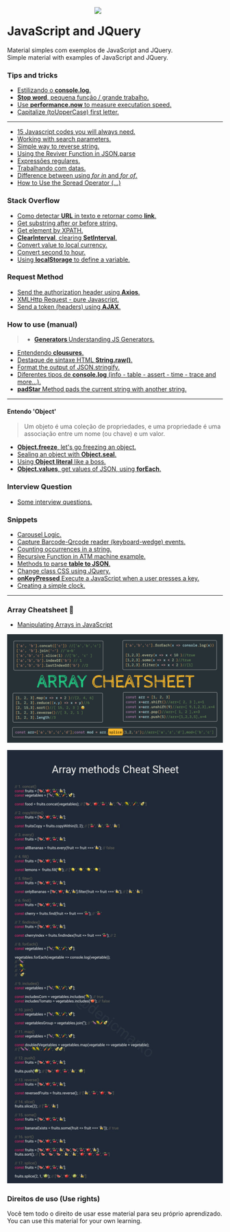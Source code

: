 <img src="https://i.ibb.co/M6nBBb0/mascote.png" align="right" width="300">

# JavaScript and JQuery

<p>
  Material simples com exemplos de JavaScript and JQuery.<br/>
  Simple material with examples of JavaScript and JQuery.
</p>

### Tips and tricks

* [Estilizando o <b>console.log</b>.](https://github.com/JoseMateusCamargo/javascript/blob/main/javascript-tip/estilo.in.console.js)
* [<b>Stop word</b>, pequena função / grande trabalho.](https://github.com/JoseMateusCamargo/javascript/blob/main/javascript-tip/stopword.js)
* [Use <b>performance.now</b> to measure executation speed.](https://github.com/JoseMateusCamargo/javascript/blob/main/javascript-tip/performance.now.js)
* [Capitalize (toUpperCase) first letter.](https://github.com/JoseMateusCamargo/javascript/blob/main/javascript-tip/capitalize.first.letter.js)

---

* [15 Javascript codes you will always need. ](https://github.com/JoseMateusCamargo/javascript/blob/main/tips-and-tricks/15.code.md)
* [Working with search parameters.](https://github.com/JoseMateusCamargo/javascript/blob/main/tips-and-tricks/working.with.search.params.js)
* [Simple way to reverse string. ](https://github.com/JoseMateusCamargo/javascript/blob/main/tips-and-tricks/reverse.string.js)
* [Using the Reviver Function in JSON.parse](https://github.com/JoseMateusCamargo/javascript/blob/main/tips-and-tricks/json.parse_reviver.js)
* [Expressões regulares.](https://github.com/JoseMateusCamargo/javascript/blob/main/tips-and-tricks/regex_tips.js)
* [Trabalhando com datas.](https://github.com/JoseMateusCamargo/javascript/blob/main/tips-and-tricks/date.js)
* [Difference between using <i>for in</i> and <i>for of</i>.](https://github.com/JoseMateusCamargo/javascript/blob/main/tips-and-tricks/loops_for-in_and_for-of.js)
* [How to Use the Spread Operator (…)](https://github.com/JoseMateusCamargo/javascript/blob/main/tips-and-tricks/spread_operator.js)

### Stack Overflow

* [Como detectar <b>URL</b> in texto e retornar como <b>link</b>.](https://github.com/JoseMateusCamargo/javascript/blob/main/stackoverflow/detect.urls.in.text.js)
* [Get substring after or before string.](https://github.com/JoseMateusCamargo/javascript/blob/main/stackoverflow/get.string.at.substring.js)
* [Get element by XPATH.](https://github.com/JoseMateusCamargo/javascript/blob/main/stackoverflow/get.element.by.xpath.js)
* [<b>ClearInterval</b>, clearing <b>SetInterval</b>.](https://github.com/JoseMateusCamargo/javascript/blob/main/stackoverflow/clear.setInterval.js)
* [Convert value to local currency.](https://github.com/JoseMateusCamargo/javascript/blob/main/stackoverflow/convert.value.to.local.currency.js)
* [Convert second to hour.](https://github.com/JoseMateusCamargo/javascript/blob/main/stackoverflow/second.to.hour.js)
* [Using <b>localStorage</b> to define a variable.](https://github.com/JoseMateusCamargo/javascript/blob/main/stackoverflow/set.and.get.localStorage.js)

### Request Method

* [Send the authorization header using <b>Axios</b>.](https://github.com/JoseMateusCamargo/javascript/blob/main/request-method/send.header.using.axios.js)
* [XMLHttp Request - pure Javascript.](https://github.com/JoseMateusCamargo/javascript/blob/main/request-method/XMLHttp.request.js)
* [Send a token (headers) using <b>AJAX</b>.](https://github.com/JoseMateusCamargo/javascript/blob/main/request-method/send.token.using.ajax.js)

### How to use (manual)

> * [<b>Generators </b> Understanding JS Generators.](https://github.com/JoseMateusCamargo/javascript/blob/main/generators/gener.app.js)

* [Entendendo <b>clousures</b>.](https://github.com/JoseMateusCamargo/javascript/blob/main/how-to-use/clousures.js)
* [Destaque de sintaxe HTML <b>String.raw()</b>.](https://github.com/JoseMateusCamargo/javascript/blob/main/how-to-use/html.syntax.highlighting.js)
* [Format the output of JSON.stringify.](https://github.com/JoseMateusCamargo/javascript/blob/main/how-to-use/json.stringify_format.js)
* [Diferentes tipos de <b>console.log</b> (info - table - assert - time - trace and more...).](https://github.com/JoseMateusCamargo/javascript/blob/main/how-to-use/console.methods.js)
* [<b>padStar</b> Method pads the current string with another string.](https://github.com/JoseMateusCamargo/javascript/blob/main/how-to-use/padStart.js)

---

#### Entendo 'Object'

> Um objeto é uma coleção de propriedades, e uma propriedade é uma associação entre um nome (ou chave) e um valor.

* [<b>Object.freeze</b>, let's go freezing an object.](https://github.com/JoseMateusCamargo/javascript/blob/master/object/Object.freeze.js)
* [Sealing an object with <b>Object.seal</b>.](https://github.com/JoseMateusCamargo/javascript/blob/master/object/Object.seal.js)
* [Using <b>Object literal</b> like a boss.](https://github.com/JoseMateusCamargo/javascript/blob/master/object/obj.literal.js)
* [<b>Object.values</b>, get values of JSON, using <b>forEach</b>.](https://github.com/JoseMateusCamargo/javascript/blob/master/object/Object.values.js)

### Interview Question

* [Some interview questions.](https://github.com/JoseMateusCamargo/javascript/blob/master/interview-question/README.md)

### Snippets

* [Carousel Logic.](https://github.com/JoseMateusCamargo/javascript/blob/main/snippets/carousel_logic.js)
* [Capture Barcode-Qrcode reader (keyboard-wedge) events.](https://github.com/JoseMateusCamargo/javascript/blob/main/snippets/wedge_barcode_capture_event.js)
* [Counting occurrences in a string.](https://github.com/JoseMateusCamargo/javascript/blob/main/snippets/count_occurrences.js)
* [Recursive Function in ATM machine example.](https://github.com/JoseMateusCamargo/javascript/blob/main/snippets/recursive_ATM_machine.js)
* [Methods to parse <b>table to JSON</b>.](https://github.com/JoseMateusCamargo/javascript/blob/main/snippets/table_to_JSON.js)
* [Change class CSS using JQuery.](https://github.com/JoseMateusCamargo/javascript/blob/main/snippets/change_class_css.js)
* [<b>onKeyPressed</b> Execute a JavaScript when a user presses a key.](https://github.com/JoseMateusCamargo/javascript/blob/main/snippets/onkeypress_event.js)
* [Creating a simple clock.](https://github.com/JoseMateusCamargo/javascript/blob/main/snippets/simple_javascript_clock.js)

---

### Array Cheatsheet 🚀

* [Manipulating Arrays in JavaScript](https://github.com/JoseMateusCamargo/javascript/tree/master/arrays-manipulating#readme)

![alt text](assets/img/array_cheatsheet.png)

![alt text](assets/img/EwRkAk6XEAIs5Xu.jfif)

### Direitos de uso (Use rights)

<p>
  Você tem todo o direito de usar esse material para seu próprio aprendizado.<br/>
  You can use this material for your own learning.
</p>